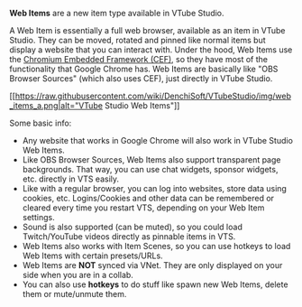 **Web Items** are a new item type available in VTube Studio.

A Web Item is essentially a full web browser, available as an item in VTube Studio. They can be moved, rotated and pinned like normal items but display a website that you can interact with. Under the hood, Web Items use the [Chromium Embedded Framework (CEF)](https://en.wikipedia.org/wiki/Chromium_Embedded_Framework), so they have most of the functionality that Google Chrome has. Web Items are basically like "OBS Browser Sources" (which also uses CEF), just directly in VTube Studio.

[[https://raw.githubusercontent.com/wiki/DenchiSoft/VTubeStudio/img/web_items_a.png|alt="VTube Studio Web Items"]]

Some basic info:

* Any website that works in Google Chrome will also work in VTube Studio Web Items.
* Like OBS Browser Sources, Web Items also support transparent page backgrounds. That way, you can use chat widgets, sponsor widgets, etc. directly in VTS easily.
* Like with a regular browser, you can log into websites, store data using cookies, etc. Logins/Cookies and other data can be remembered or cleared every time you restart VTS, depending on your Web Item settings.
* Sound is also supported (can be muted), so you could load Twitch/YouTube videos directly as pinnable items in VTS.
* Web Items also works with Item Scenes, so you can use hotkeys to load Web Items with certain presets/URLs.
* Web Items are **NOT** synced via VNet. They are only displayed on your side when you are in a collab.
* You can also use **hotkeys** to do stuff like spawn new Web Items, delete them or mute/unmute them.